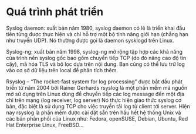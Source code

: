 # Quá trình phát triển

Syslog daemon: xuất bản năm 1980, syslog daemon có lẽ là triển khai đầu tiên từng được thực hiện và chỉ hỗ trợ một bộ tính năng giới hạn (chẳng hạn như truyền UDP). Nó thường được gọi là daemon sysklogd trên Linux.

Syslog-ng: xuất bản năm 1998, syslog-ng mở rộng tập hợp các khả năng của trình nền syslog gốc bao gồm chuyển tiếp TCP (do đó nâng cao độ tin cậy), mã hóa TLS và bộ lọc dựa trên nội dung. Bạn cũng có thể lưu trữ log vào cơ sở dữ liệu trên local để phân tích thêm.

Rsyslog – “The rocket-fast system for log processing” được bắt đầu phát triển từ năm 2004 bởi Rainer Gerhards rsyslog là một phần mềm mã nguồn mở sử dụng trên Linux dùng để chuyển tiếp các log message đến một địa chỉ trên mạng (log receiver, log server) Nó thực hiện giao thức syslog cơ bản, đặc biệt là sử dụng TCP cho việc truyền tải log từ client tới server. Hiện nay rsyslog là phần mềm được cài đặt sẵn trên hầu hết hệ thống Unix và các bản phân phối của Linux như: Fedora, openSUSE, Debian, Ubuntu, Red Hat Enterprise Linux, FreeBSD…
